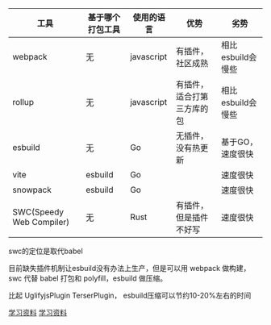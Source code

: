 <!--
 * @Description: 
 * @Author: yangxia
 * @Date: 2021-12-29 17:57:05
-->

|  工具   | 基于哪个打包工具  | 使用的语言 | 优势 | 劣势
|  ----  | ----  | ----  | ----  | ----  |
| webpack |  无 | javascript | 有插件，社区成熟 | 相比esbuild会慢些
| rollup |  无 | javascript | 有插件，适合打第三方库的包 | 相比esbuild会慢些
| esbuild |  无 | Go | 无插件，没有热更新 | 基于GO，速度很快
| vite |  esbuild | Go |  | 速度很快
| snowpack | esbuild | Go |  | 速度很快
| SWC(Speedy Web Compiler) |  无 | Rust | 有插件，但是插件不好写 | 速度很快


swc的定位是取代babel


目前缺失插件机制让esbuild没有办法上生产，但是可以用 webpack 做构建，swc 代替 babel 打包和 polyfill，esbuild 做压缩。

比起 UglifyjsPlugin TerserPlugin， esbuild压缩可以节约10-20%左右的时间

[学习资料](https://segmentfault.com/a/1190000025137845)
[学习资料](https://zhuanlan.zhihu.com/p/349406330)